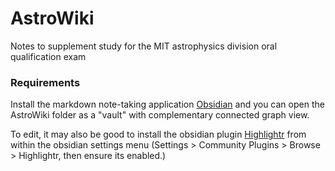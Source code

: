 # AstroWiki
Notes to supplement study for the MIT astrophysics division oral qualification exam

### Requirements
Install the markdown note-taking application [Obsidian](https://obsidian.md/) and you can open the AstroWiki folder as a "vault" with complementary connected graph view.

To edit, it may also be good to install the obsidian plugin [Highlightr](https://github.com/chetachiezikeuzor/Highlightr-Plugin) from within the obsidian settings menu (Settings > Community Plugins > Browse > Highlightr, then ensure its enabled.)